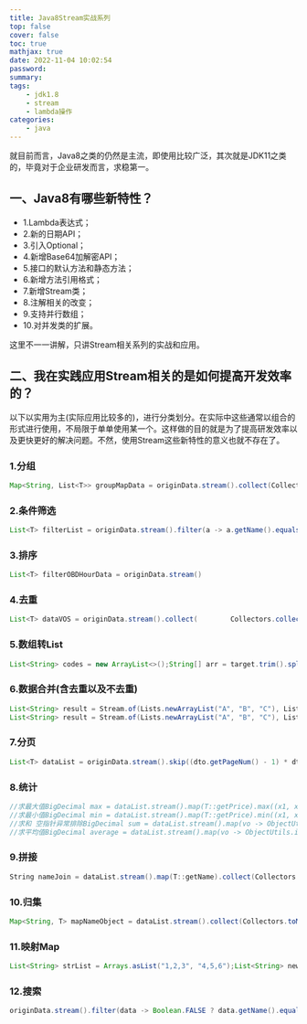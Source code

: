 ```yaml
---
title: Java8Stream实战系列
top: false
cover: false
toc: true
mathjax: true
date: 2022-11-04 10:02:54
password:
summary:
tags:
    - jdk1.8
    - stream
    - lambda操作
categories:
    - java
---
```


就目前而言，Java8之类的仍然是主流，即使用比较广泛，其次就是JDK11之类的，毕竟对于企业研发而言，求稳第一。  


## 一、Java8有哪些新特性？ 

 *  1.Lambda表达式；
 *  2.新的日期API；
 *  3.引入Optional；
 *  4.新增Base64加解密API；
 *  5.接口的默认方法和静态方法；
 *  6.新增方法引用格式；
 *  7.新增Stream类；
 *  8.注解相关的改变；
 *  9.支持并行数组；
 *  10.对并发类的扩展。

这里不一一讲解，只讲Stream相关系列的实战和应用。

## 二、我在实践应用Stream相关的是如何提高开发效率的？ 

以下以实用为主(实际应用比较多的)，进行分类划分。在实际中这些通常以组合的形式进行使用，不局限于单单使用某一个。这样做的目的就是为了提高研发效率以及更快更好的解决问题。不然，使用Stream这些新特性的意义也就不存在了。


### 1.分组 


```java
Map<String, List<T>> groupMapData = originData.stream().collect(Collectors.groupingBy(T::getType));
```

### 2.条件筛选 


```java
List<T> filterList = originData.stream().filter(a -> a.getName().equals("YC")).collect(Collectors.toList());
```

### 3.排序 

```java
List<T> filterOBDHourData = originData.stream()                       .sorted(Comparator.comparing(T::getId).reversed())                       .collect(Collectors.toList());
```

  


### 4.去重 

```java
List<T> dataVOS = originData.stream().collect(        Collectors.collectingAndThen(            Collectors.toCollection(() -> new TreeSet<>(Comparator.comparing(T::getName))), ArrayList::new)
```

### 5.数组转List 
  

```java
List<String> codes = new ArrayList<>();String[] arr = target.trim().split(",");if (arr.length > 0) {  codes = Stream.of(arr).collect(Collectors.toList());}
```

### 6.数据合并(含去重以及不去重) 


```java
List<String> result = Stream.of(Lists.newArrayList("A", "B", "C"), Lists.newArrayList("A", "B")).flatMap(Collection::stream).distinct().collect(Collectors.toList());
List<String> result = Stream.of(Lists.newArrayList("A", "B", "C"), Lists.newArrayList("A", "B")).flatMap(Collection::stream).collect(Collectors.toList());
```

  


### 7.分页 


```java
List<T> dataList = originData.stream().skip((dto.getPageNum() - 1) * dto.getPageSize()).limit(dto.getPageSize()).collect(Collectors.toList());
```
  
### 8.统计 


```java
//求最大值BigDecimal max = dataList.stream().map(T::getPrice).max((x1, x2) -> x1.compareTo(x2)).get();
//求最小值BigDecimal min = dataList.stream().map(T::getPrice).min((x1, x2) -> x1.compareTo(x2)).get();
//求和 空指针异常排除BigDecimal sum = dataList.stream().map(vo -> ObjectUtils.isEmpty(vo.getPrice()) ? new BigDecimal(0) : vo.getPrice()).reduce(BigDecimal.ZERO, BigDecimal::add);
//求平均值BigDecimal average = dataList.stream().map(vo -> ObjectUtils.isEmpty(vo.getPrice()) ? new BigDecimal(0) : vo.getPrice()).reduce(BigDecimal.ZERO, BigDecimal::add).divide(BigDecimal.valueOf(dataList.size()), 2, BigDecimal.ROUND_HALF_UP);
```

### 9.拼接 

```java
String nameJoin = dataList.stream().map(T::getName).collect(Collectors.joining(","));
```

### 10.归集 


```java
Map<String, T> mapNameObject = dataList.stream().collect(Collectors.toMap(T::getName, item -> item));
```

### 11.映射Map 


```java
List<String> strList = Arrays.asList("1,2,3", "4,5,6");List<String> newStrList = strList.stream().flatMap(item -> {  return Arrays.stream(item.split(","));}).collect(Collectors.toList());
```

### 12.搜索 


```java
originData.stream().filter(data -> Boolean.FALSE ? data.getName().equals(dto.getName()) :data.getName().contains(dto    .getName())).collect(Collectors.toList());
```
